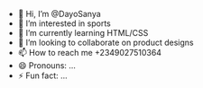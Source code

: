 - 👋 Hi, I’m @DayoSanya
- 👀 I’m interested in sports
- 🌱 I’m currently learning HTML/CSS
- 💞️ I’m looking to collaborate on product designs
- 📫 How to reach me +2349027510364
- 😄 Pronouns: ...
- ⚡ Fun fact: ...

<!---
DayoSanya/DayoSanya is a ✨ special ✨ repository because its `README.md` (this file) appears on your GitHub profile.
You can click the Preview link to take a look at your changes.
--->
